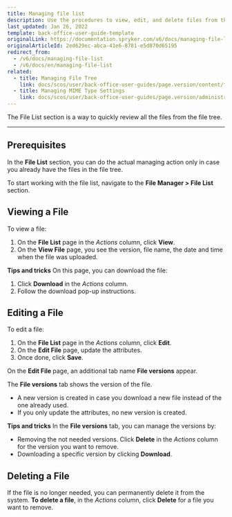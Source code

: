```yaml
---
title: Managing file list
description: Use the procedures to view, edit, and delete files from the system in the Back Office.
last_updated: Jan 26, 2022
template: back-office-user-guide-template
originalLink: https://documentation.spryker.com/v6/docs/managing-file-list
originalArticleId: 2ed629ec-abca-41e6-8781-e5d870d65195
redirect_from:
  - /v6/docs/managing-file-list
  - /v6/docs/en/managing-file-list
related:
  - title: Managing File Tree
    link: docs/scos/user/back-office-user-guides/page.version/content/file-manager/managing-file-tree.html
  - title: Managing MIME Type Settings
    link: docs/scos/user/back-office-user-guides/page.version/administration/mime-type-settings/managing-mime-type-settings.html
---
```


The File List section is a way to quickly review all the files from the file tree.
***
## Prerequisites
In the **File List** section, you can do the actual managing action only in case you already have the files in the file tree.

To start working with the file list, navigate to the **File Manager > File List** section.

## Viewing a File
To view a file:
1. On the **File List** page in the _Actions_ column, click **View**.
2. On the **View File** page, you see the version, file name, the date and time when the file was uploaded.

**Tips and tricks**
On this page, you can download the file:
1. Click **Download** in the _Actions_ column.
2. Follow the download pop-up instructions.

## Editing a File
To edit a file:
1. On the **File List** page in the _Actions_ column, click **Edit**.
2. On the **Edit File** page, update the attributes.
3. Once done, click **Save**.

On the **Edit File** page, an additional tab name **File versions** appear.

The **File versions** tab shows the version of the file. 
* A new version is created in case you download a new file instead of the one already used. 
* If you only update the attributes, no new version is created.

**Tips and tricks**
In the **File versions** tab, you can manage the versions by:
* Removing the not needed versions. Click **Delete** in the _Actions_ column for the version you want to remove.
* Downloading a specific version by clicking **Download**.

## Deleting a File
If the file is no longer needed, you can permanently delete it from the system.
**To delete a file**, in the _Actions_ column, click **Delete** for a file you want to remove.
